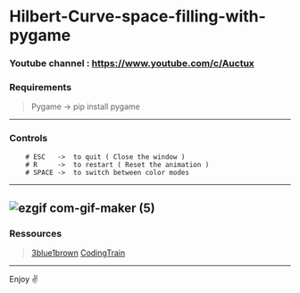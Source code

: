 # Hilbert-Curve-space-filling-with-pygame

### Youtube channel : https://www.youtube.com/c/Auctux

### Requirements
>Pygame -> pip install pygame
---
### Controls
        # ESC   ->  to quit ( Close the window )
        # R     ->  to restart ( Reset the animation )
        # SPACE ->  to switch between color modes
---
![ezgif com-gif-maker (5)](https://user-images.githubusercontent.com/48150537/132804952-30d7107a-2461-49e1-9b63-467ea23ace8e.gif)
---
### Ressources



>[3blue1brown](https://www.youtube.com/watch?v=3s7h2MHQtxc)
>[CodingTrain](https://www.youtube.com/watch?v=dSK-MW-zuAc)
---
Enjoy ✌️
